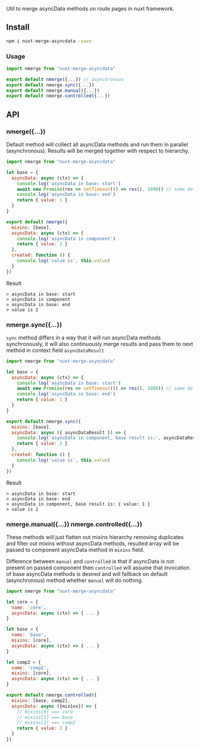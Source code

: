 Util to merge asyncData methods on route pages in nuxt framework.

## Install
```bash
npm i nuxt-merge-asyncdata -save
```

### Usage

```javascript
import nmerge from "nuxt-merge-asyncdata"

export default nmerge({...}) // asynchronous
export default nmerge.sync({...})
export default nmerge.manual({...})
export default nmerge.controlled({...})

```

## API

### nmerge({...})

Default method will collect all asyncData methods and run them in parallel (asynchronous). Results will be merged together with respect to hierarchy.

```javascript
import nmerge from "nuxt-merge-asyncdata"

let base = {
  asyncData: async (ctx) => {
    console.log('asyncData in base: start')
    await new Promise(res => setTimeout(() => res(), 1000)) // some delay
    console.log('asyncData in base: end')
    return { value: 1 }
  }
}

export default nmerge({
  mixins: [base],
  asyncData: async (ctx) => {
    console.log('asyncData in component')
    return { value: 2 }
  },
  created: function () {
    console.log('value is', this.value)
  }
})
```

Result

```
> asyncData in base: start
> asyncData in component
> asyncData in base: end
> value is 2
```

### nmerge.sync({...})

`sync` method differs in a way that it will run asyncData methods synchronously, it will also continuously merge results and pass them to next method in context field `asyncDataResult`

```javascript
import nmerge from "nuxt-merge-asyncdata"

let base = {
  asyncData: async (ctx) => {
    console.log('asyncData in base: start')
    await new Promise(res => setTimeout(() => res(), 1000)) // some delay
    console.log('asyncData in base: end')
    return { value: 1 }
  }
}

export default nmerge.sync({
  mixins: [base],
  asyncData: async ({ asyncDataResult }) => {
    console.log('asyncData in component, base result is:', asyncDataResult)
    return { value: 2 }
  },
  created: function () {
    console.log('value is', this.value)
  }
})
```

Result

```
> asyncData in base: start
> asyncData in base: end
> asyncData in component, base result is: { value: 1 }
> value is 2
```

### nmerge.manual({...}) nmerge.controlled({...})

These methods will just flatten out mixins hierarchy removing duplicates and filter out mixins without asyncData methods, resulted array will be passed to component asyncData method in `mixins` field. 

Difference between `manual` and `controlled` is that if asyncData is not present on passed component then `controlled` will assume that invocation of base asyncData methods is desired and will fallback on default (asynchronous) method whether `manual` will do nothing.

```javascript
import nmerge from "nuxt-merge-asyncdata"

let core = {
  name: 'core',
  asyncData: async (ctx) => { ... }
}

let base = {
  name: 'base',
  mixins: [core],
  asyncData: async (ctx) => { ... }
}

let comp2 = {
  name: 'comp2',
  mixins: [core],
  asyncData: async (ctx) => { ... }
}

export default nmerge.controlled({
  mixins: [base, comp2],
  asyncData: async ({mixins}) => {
    // mixins[0] === core
    // mixins[1] === base
    // mixins[2] === comp2
    return { value: 2 }
  }
})
```
